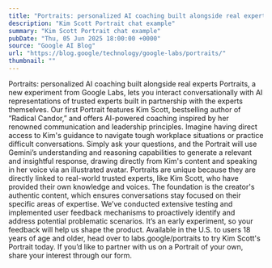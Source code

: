 ```yaml
---
title: "Portraits: personalized AI coaching built alongside real experts"
description: "Kim Scott Portrait chat example"
summary: "Kim Scott Portrait chat example"
pubDate: "Thu, 05 Jun 2025 18:00:00 +0000"
source: "Google AI Blog"
url: "https://blog.google/technology/google-labs/portraits/"
thumbnail: ""
---
```


Portraits: personalized AI coaching built alongside real experts
Portraits, a new experiment from Google Labs, lets you interact conversationally with AI representations of trusted experts built in partnership with the experts themselves. Our first Portrait features Kim Scott, bestselling author of “Radical Candor,” and offers AI-powered coaching inspired by her renowned communication and leadership principles.
Imagine having direct access to Kim's guidance to navigate tough workplace situations or practice difficult conversations. Simply ask your questions, and the Portrait will use Gemini’s understanding and reasoning capabilities to generate a relevant and insightful response, drawing directly from Kim's content and speaking in her voice via an illustrated avatar.
Portraits are unique because they are directly linked to real-world trusted experts, like Kim Scott, who have provided their own knowledge and voices. The foundation is the creator's authentic content, which ensures conversations stay focused on their specific areas of expertise.
We’ve conducted extensive testing and implemented user feedback mechanisms to proactively identify and address potential problematic scenarios. It’s an early experiment, so your feedback will help us shape the product.
Available in the U.S. to users 18 years of age and older, head over to labs.google/portraits to try Kim Scott's Portrait today. If you’d like to partner with us on a Portrait of your own, share your interest through our form.